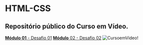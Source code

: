 # HTML-CSS
## Repositório público do Curso em Vídeo.
[**Módulo 01** - Desafio 01](https://abnerdsn.github.io/HTML-CSS/modulo01/desafio/)
[**Módulo** 02 - Desafio 02](https://abnerdsn.github.io/HTML-CSS/modulo02/Desafio/)
![CursoemVideo!](https://i.ytimg.com/vi/P8LxrpNQrTU/maxresdefault.jpg)
